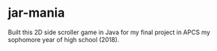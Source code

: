 # jar-mania
Built this 2D side scroller game in Java for my final project in APCS my sophomore year of high school (2018).
